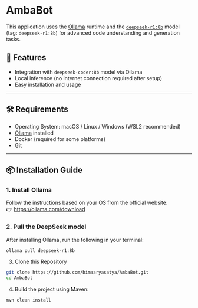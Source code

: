 # AmbaBot

This application uses the [Ollama](https://ollama.com) runtime and the [`deepseek-r1:8b`](https://ollama.com/library/deepseek-r1) model (tag: `deepseek-r1:8b`) for advanced code understanding and generation tasks.

## 🚀 Features

- Integration with `deepseek-coder:8b` model via Ollama
- Local inference (no internet connection required after setup)
- Easy installation and usage

---

## 🛠️ Requirements

- Operating System: macOS / Linux / Windows (WSL2 recommended)
- [Ollama](https://ollama.com) installed
- Docker (required for some platforms)
- Git

---

## 📦 Installation Guide

### 1. Install Ollama

Follow the instructions based on your OS from the official website:  
👉 https://ollama.com/download

### 2. Pull the DeepSeek model

After installing Ollama, run the following in your terminal:

```bash
ollama pull deepseek-r1:8b
```

3. Clone this Repository

```bash
git clone https://github.com/bimaaryasatya/AmbaBot.git
cd AmbaBot
```

4. Build the project using Maven:
```
mvn clean install
```

